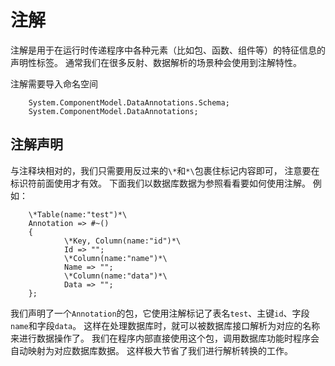 # 注解
注解是用于在运行时传递程序中各种元素（比如包、函数、组件等）的特征信息的声明性标签。
通常我们在很多反射、数据解析的场景种会使用到注解特性。

注解需要导入命名空间
        
        System.ComponentModel.DataAnnotations.Schema;
        System.ComponentModel.DataAnnotations;

## 注解声明
与注释块相对的，我们只需要用反过来的`\*`和`*\`包裹住标记内容即可，
注意要在标识符前面使用才有效。
下面我们以数据库数据为参照看看要如何使用注解。
例如：

        \*Table(name:"test")*\
        Annotation => #~()
        {
                \*Key, Column(name:"id")*\
                Id => "";
                \*Column(name:"name")*\
                Name => ""; 
                \*Column(name:"data")*\
                Data => "";
        };

我们声明了一个`Annotation`的包，它使用注解标记了表名`test`、主键`id`、字段`name`和字段`data`。
这样在处理数据库时，就可以被数据库接口解析为对应的名称来进行数据操作了。
我们在程序内部直接使用这个包，调用数据库功能时程序会自动映射为对应数据库数据。
这样极大节省了我们进行解析转换的工作。